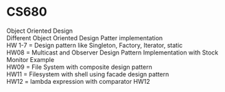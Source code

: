 # CS680
Object Oriented Design  
Different Object Oriented Design Patter implementation  
HW 1-7 = Design pattern like Singleton, Factory, Iterator, static  
HW08 = Multicast and Observer Design Pattern Implementation with Stock Monitor
Example  
HW09 = File System with composite design pattern  
HW11 = Filesystem with shell using facade design pattern  
HW12 =  lambda expression with comparator HW12  
